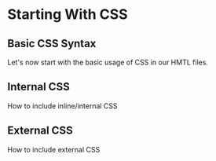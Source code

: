 Starting With CSS
=================

Basic CSS Syntax
----------------
Let's now start with the basic usage of CSS in our HMTL files.

Internal CSS
-------------
How to include inline/internal CSS

External CSS
-------------
How to include external CSS
